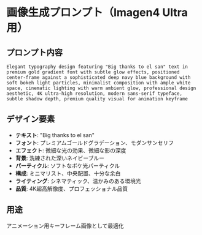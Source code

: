 # 画像生成プロンプト（Imagen4 Ultra用）

## プロンプト内容

```
Elegant typography design featuring "Big thanks to el san" text in premium gold gradient font with subtle glow effects, positioned center-frame against a sophisticated deep navy blue background with soft bokeh light particles, minimalist composition with ample white space, cinematic lighting with warm ambient glow, professional design aesthetic, 4K ultra-high resolution, modern sans-serif typeface, subtle shadow depth, premium quality visual for animation keyframe
```

## デザイン要素

- **テキスト**: "Big thanks to el san"
- **フォント**: プレミアムゴールドグラデーション、モダンサンセリフ
- **エフェクト**: 微細な光の効果、微細な影の深度
- **背景**: 洗練された深いネイビーブルー
- **パーティクル**: ソフトなボケ光パーティクル
- **構成**: ミニマリスト、中央配置、十分な余白
- **ライティング**: シネマティック、温かみのある環境光
- **品質**: 4K超高解像度、プロフェッショナル品質

## 用途
アニメーション用キーフレーム画像として最適化